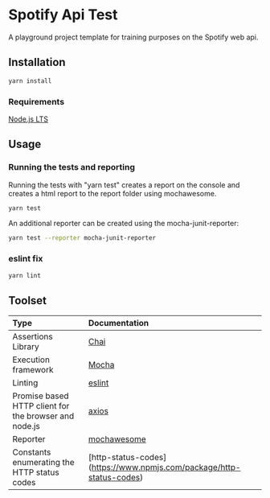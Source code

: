 # Spotify Api Test

A playground project template for training purposes on the Spotify web api.

## Installation

``` bash
yarn install
```

### Requirements

[Node.js LTS](https://nodejs.org/)

## Usage

### Running the tests and reporting

Running the tests with "yarn test" creates a report on the console and creates a html report to the report folder using mochawesome.

``` bash
yarn test
```

An additional reporter can be created using the mocha-junit-reporter:

``` bash
yarn test --reporter mocha-junit-reporter
```

### eslint fix

``` bash
yarn lint
```

## Toolset

| Type                                                  | Documentation                                                         |
| :---------------------------------------------------- | :-------------------------------------------------------------------- |
| Assertions Library                                    | [Chai](https://www.chaijs.com/)                                       |
| Execution framework                                   | [Mocha](https://mochajs.org/)                                         |
| Linting                                               | [eslint](https://eslint.org/)                                         |
| Promise based HTTP client for the browser and node.js | [axios](https://github.com/axios/axios)                               |
| Reporter                                              | [mochawesome](https://github.com/adamgruber/mochawesome)              |
| Constants enumerating the HTTP status codes           | [http-status-codes] (https://www.npmjs.com/package/http-status-codes) |

